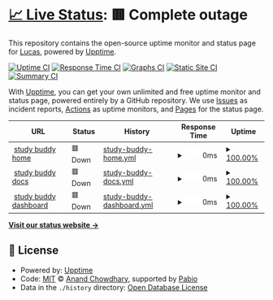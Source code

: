 # [📈 Live Status](https://offline.lucasmangroelal.nl): <!--live status--> **🟥 Complete outage**

This repository contains the open-source uptime monitor and status page for [Lucas](lucasmangroelal.nl), powered by [Upptime](https://github.com/upptime/upptime).

[![Uptime CI](https://github.com/lucasenlucas/study-buddy-status/workflows/Uptime%20CI/badge.svg)](https://github.com/lucasenlucas/study-buddy-status/actions?query=workflow%3A%22Uptime+CI%22)
[![Response Time CI](https://github.com/lucasenlucas/study-buddy-status/workflows/Response%20Time%20CI/badge.svg)](https://github.com/lucasenlucas/study-buddy-status/actions?query=workflow%3A%22Response+Time+CI%22)
[![Graphs CI](https://github.com/lucasenlucas/study-buddy-status/workflows/Graphs%20CI/badge.svg)](https://github.com/lucasenlucas/study-buddy-status/actions?query=workflow%3A%22Graphs+CI%22)
[![Static Site CI](https://github.com/lucasenlucas/study-buddy-status/workflows/Static%20Site%20CI/badge.svg)](https://github.com/lucasenlucas/study-buddy-status/actions?query=workflow%3A%22Static+Site+CI%22)
[![Summary CI](https://github.com/lucasenlucas/study-buddy-status/workflows/Summary%20CI/badge.svg)](https://github.com/lucasenlucas/study-buddy-status/actions?query=workflow%3A%22Summary+CI%22)

With [Upptime](https://upptime.js.org), you can get your own unlimited and free uptime monitor and status page, powered entirely by a GitHub repository. We use [Issues](https://github.com/lucasenlucas/study-buddy-status/issues) as incident reports, [Actions](https://github.com/lucasenlucas/study-buddy-status/actions) as uptime monitors, and [Pages](https://offline.lucasmangroelal.nl) for the status page.

<!--start: status pages-->
<!-- This summary is generated by Upptime (https://github.com/upptime/upptime) -->
<!-- Do not edit this manually, your changes will be overwritten -->
<!-- prettier-ignore -->
| URL | Status | History | Response Time | Uptime |
| --- | ------ | ------- | ------------- | ------ |
| <img alt="" src="https://icons.duckduckgo.com/ip3/offline.lucasmangroelal.nl.ico" height="13"> [study buddy home](https://offline.lucasmangroelal.nl) | 🟥 Down | [study-buddy-home.yml](https://github.com/lucasenlucas/study-buddy-status/commits/HEAD/history/study-buddy-home.yml) | <details><summary><img alt="Response time graph" src="./graphs/study-buddy-home/response-time-week.png" height="20"> 0ms</summary><br><a href="https://offline.lucasmangroelal.nl/history/study-buddy-home"><img alt="Response time 0" src="https://img.shields.io/endpoint?url=https%3A%2F%2Fraw.githubusercontent.com%2Flucasenlucas%2Fstudy-buddy-status%2FHEAD%2Fapi%2Fstudy-buddy-home%2Fresponse-time.json"></a><br><a href="https://offline.lucasmangroelal.nl/history/study-buddy-home"><img alt="24-hour response time 0" src="https://img.shields.io/endpoint?url=https%3A%2F%2Fraw.githubusercontent.com%2Flucasenlucas%2Fstudy-buddy-status%2FHEAD%2Fapi%2Fstudy-buddy-home%2Fresponse-time-day.json"></a><br><a href="https://offline.lucasmangroelal.nl/history/study-buddy-home"><img alt="7-day response time 0" src="https://img.shields.io/endpoint?url=https%3A%2F%2Fraw.githubusercontent.com%2Flucasenlucas%2Fstudy-buddy-status%2FHEAD%2Fapi%2Fstudy-buddy-home%2Fresponse-time-week.json"></a><br><a href="https://offline.lucasmangroelal.nl/history/study-buddy-home"><img alt="30-day response time 0" src="https://img.shields.io/endpoint?url=https%3A%2F%2Fraw.githubusercontent.com%2Flucasenlucas%2Fstudy-buddy-status%2FHEAD%2Fapi%2Fstudy-buddy-home%2Fresponse-time-month.json"></a><br><a href="https://offline.lucasmangroelal.nl/history/study-buddy-home"><img alt="1-year response time 0" src="https://img.shields.io/endpoint?url=https%3A%2F%2Fraw.githubusercontent.com%2Flucasenlucas%2Fstudy-buddy-status%2FHEAD%2Fapi%2Fstudy-buddy-home%2Fresponse-time-year.json"></a></details> | <details><summary><a href="https://offline.lucasmangroelal.nl/history/study-buddy-home">100.00%</a></summary><a href="https://offline.lucasmangroelal.nl/history/study-buddy-home"><img alt="All-time uptime 100.00%" src="https://img.shields.io/endpoint?url=https%3A%2F%2Fraw.githubusercontent.com%2Flucasenlucas%2Fstudy-buddy-status%2FHEAD%2Fapi%2Fstudy-buddy-home%2Fuptime.json"></a><br><a href="https://offline.lucasmangroelal.nl/history/study-buddy-home"><img alt="24-hour uptime 100.00%" src="https://img.shields.io/endpoint?url=https%3A%2F%2Fraw.githubusercontent.com%2Flucasenlucas%2Fstudy-buddy-status%2FHEAD%2Fapi%2Fstudy-buddy-home%2Fuptime-day.json"></a><br><a href="https://offline.lucasmangroelal.nl/history/study-buddy-home"><img alt="7-day uptime 100.00%" src="https://img.shields.io/endpoint?url=https%3A%2F%2Fraw.githubusercontent.com%2Flucasenlucas%2Fstudy-buddy-status%2FHEAD%2Fapi%2Fstudy-buddy-home%2Fuptime-week.json"></a><br><a href="https://offline.lucasmangroelal.nl/history/study-buddy-home"><img alt="30-day uptime 100.00%" src="https://img.shields.io/endpoint?url=https%3A%2F%2Fraw.githubusercontent.com%2Flucasenlucas%2Fstudy-buddy-status%2FHEAD%2Fapi%2Fstudy-buddy-home%2Fuptime-month.json"></a><br><a href="https://offline.lucasmangroelal.nl/history/study-buddy-home"><img alt="1-year uptime 100.00%" src="https://img.shields.io/endpoint?url=https%3A%2F%2Fraw.githubusercontent.com%2Flucasenlucas%2Fstudy-buddy-status%2FHEAD%2Fapi%2Fstudy-buddy-home%2Fuptime-year.json"></a></details>
| <img alt="" src="https://icons.duckduckgo.com/ip3/offline.lucasmangroelal.nl.ico" height="13"> [study buddy docs](https://offline.lucasmangroelal.nl) | 🟥 Down | [study-buddy-docs.yml](https://github.com/lucasenlucas/study-buddy-status/commits/HEAD/history/study-buddy-docs.yml) | <details><summary><img alt="Response time graph" src="./graphs/study-buddy-docs/response-time-week.png" height="20"> 0ms</summary><br><a href="https://offline.lucasmangroelal.nl/history/study-buddy-docs"><img alt="Response time 0" src="https://img.shields.io/endpoint?url=https%3A%2F%2Fraw.githubusercontent.com%2Flucasenlucas%2Fstudy-buddy-status%2FHEAD%2Fapi%2Fstudy-buddy-docs%2Fresponse-time.json"></a><br><a href="https://offline.lucasmangroelal.nl/history/study-buddy-docs"><img alt="24-hour response time 0" src="https://img.shields.io/endpoint?url=https%3A%2F%2Fraw.githubusercontent.com%2Flucasenlucas%2Fstudy-buddy-status%2FHEAD%2Fapi%2Fstudy-buddy-docs%2Fresponse-time-day.json"></a><br><a href="https://offline.lucasmangroelal.nl/history/study-buddy-docs"><img alt="7-day response time 0" src="https://img.shields.io/endpoint?url=https%3A%2F%2Fraw.githubusercontent.com%2Flucasenlucas%2Fstudy-buddy-status%2FHEAD%2Fapi%2Fstudy-buddy-docs%2Fresponse-time-week.json"></a><br><a href="https://offline.lucasmangroelal.nl/history/study-buddy-docs"><img alt="30-day response time 0" src="https://img.shields.io/endpoint?url=https%3A%2F%2Fraw.githubusercontent.com%2Flucasenlucas%2Fstudy-buddy-status%2FHEAD%2Fapi%2Fstudy-buddy-docs%2Fresponse-time-month.json"></a><br><a href="https://offline.lucasmangroelal.nl/history/study-buddy-docs"><img alt="1-year response time 0" src="https://img.shields.io/endpoint?url=https%3A%2F%2Fraw.githubusercontent.com%2Flucasenlucas%2Fstudy-buddy-status%2FHEAD%2Fapi%2Fstudy-buddy-docs%2Fresponse-time-year.json"></a></details> | <details><summary><a href="https://offline.lucasmangroelal.nl/history/study-buddy-docs">100.00%</a></summary><a href="https://offline.lucasmangroelal.nl/history/study-buddy-docs"><img alt="All-time uptime 100.00%" src="https://img.shields.io/endpoint?url=https%3A%2F%2Fraw.githubusercontent.com%2Flucasenlucas%2Fstudy-buddy-status%2FHEAD%2Fapi%2Fstudy-buddy-docs%2Fuptime.json"></a><br><a href="https://offline.lucasmangroelal.nl/history/study-buddy-docs"><img alt="24-hour uptime 100.00%" src="https://img.shields.io/endpoint?url=https%3A%2F%2Fraw.githubusercontent.com%2Flucasenlucas%2Fstudy-buddy-status%2FHEAD%2Fapi%2Fstudy-buddy-docs%2Fuptime-day.json"></a><br><a href="https://offline.lucasmangroelal.nl/history/study-buddy-docs"><img alt="7-day uptime 100.00%" src="https://img.shields.io/endpoint?url=https%3A%2F%2Fraw.githubusercontent.com%2Flucasenlucas%2Fstudy-buddy-status%2FHEAD%2Fapi%2Fstudy-buddy-docs%2Fuptime-week.json"></a><br><a href="https://offline.lucasmangroelal.nl/history/study-buddy-docs"><img alt="30-day uptime 100.00%" src="https://img.shields.io/endpoint?url=https%3A%2F%2Fraw.githubusercontent.com%2Flucasenlucas%2Fstudy-buddy-status%2FHEAD%2Fapi%2Fstudy-buddy-docs%2Fuptime-month.json"></a><br><a href="https://offline.lucasmangroelal.nl/history/study-buddy-docs"><img alt="1-year uptime 100.00%" src="https://img.shields.io/endpoint?url=https%3A%2F%2Fraw.githubusercontent.com%2Flucasenlucas%2Fstudy-buddy-status%2FHEAD%2Fapi%2Fstudy-buddy-docs%2Fuptime-year.json"></a></details>
| <img alt="" src="https://icons.duckduckgo.com/ip3/offline.lucasmangroelal.nl.ico" height="13"> [study buddy dashboard](https://offline.lucasmangroelal.nl) | 🟥 Down | [study-buddy-dashboard.yml](https://github.com/lucasenlucas/study-buddy-status/commits/HEAD/history/study-buddy-dashboard.yml) | <details><summary><img alt="Response time graph" src="./graphs/study-buddy-dashboard/response-time-week.png" height="20"> 0ms</summary><br><a href="https://offline.lucasmangroelal.nl/history/study-buddy-dashboard"><img alt="Response time 0" src="https://img.shields.io/endpoint?url=https%3A%2F%2Fraw.githubusercontent.com%2Flucasenlucas%2Fstudy-buddy-status%2FHEAD%2Fapi%2Fstudy-buddy-dashboard%2Fresponse-time.json"></a><br><a href="https://offline.lucasmangroelal.nl/history/study-buddy-dashboard"><img alt="24-hour response time 0" src="https://img.shields.io/endpoint?url=https%3A%2F%2Fraw.githubusercontent.com%2Flucasenlucas%2Fstudy-buddy-status%2FHEAD%2Fapi%2Fstudy-buddy-dashboard%2Fresponse-time-day.json"></a><br><a href="https://offline.lucasmangroelal.nl/history/study-buddy-dashboard"><img alt="7-day response time 0" src="https://img.shields.io/endpoint?url=https%3A%2F%2Fraw.githubusercontent.com%2Flucasenlucas%2Fstudy-buddy-status%2FHEAD%2Fapi%2Fstudy-buddy-dashboard%2Fresponse-time-week.json"></a><br><a href="https://offline.lucasmangroelal.nl/history/study-buddy-dashboard"><img alt="30-day response time 0" src="https://img.shields.io/endpoint?url=https%3A%2F%2Fraw.githubusercontent.com%2Flucasenlucas%2Fstudy-buddy-status%2FHEAD%2Fapi%2Fstudy-buddy-dashboard%2Fresponse-time-month.json"></a><br><a href="https://offline.lucasmangroelal.nl/history/study-buddy-dashboard"><img alt="1-year response time 0" src="https://img.shields.io/endpoint?url=https%3A%2F%2Fraw.githubusercontent.com%2Flucasenlucas%2Fstudy-buddy-status%2FHEAD%2Fapi%2Fstudy-buddy-dashboard%2Fresponse-time-year.json"></a></details> | <details><summary><a href="https://offline.lucasmangroelal.nl/history/study-buddy-dashboard">100.00%</a></summary><a href="https://offline.lucasmangroelal.nl/history/study-buddy-dashboard"><img alt="All-time uptime 100.00%" src="https://img.shields.io/endpoint?url=https%3A%2F%2Fraw.githubusercontent.com%2Flucasenlucas%2Fstudy-buddy-status%2FHEAD%2Fapi%2Fstudy-buddy-dashboard%2Fuptime.json"></a><br><a href="https://offline.lucasmangroelal.nl/history/study-buddy-dashboard"><img alt="24-hour uptime 100.00%" src="https://img.shields.io/endpoint?url=https%3A%2F%2Fraw.githubusercontent.com%2Flucasenlucas%2Fstudy-buddy-status%2FHEAD%2Fapi%2Fstudy-buddy-dashboard%2Fuptime-day.json"></a><br><a href="https://offline.lucasmangroelal.nl/history/study-buddy-dashboard"><img alt="7-day uptime 100.00%" src="https://img.shields.io/endpoint?url=https%3A%2F%2Fraw.githubusercontent.com%2Flucasenlucas%2Fstudy-buddy-status%2FHEAD%2Fapi%2Fstudy-buddy-dashboard%2Fuptime-week.json"></a><br><a href="https://offline.lucasmangroelal.nl/history/study-buddy-dashboard"><img alt="30-day uptime 100.00%" src="https://img.shields.io/endpoint?url=https%3A%2F%2Fraw.githubusercontent.com%2Flucasenlucas%2Fstudy-buddy-status%2FHEAD%2Fapi%2Fstudy-buddy-dashboard%2Fuptime-month.json"></a><br><a href="https://offline.lucasmangroelal.nl/history/study-buddy-dashboard"><img alt="1-year uptime 100.00%" src="https://img.shields.io/endpoint?url=https%3A%2F%2Fraw.githubusercontent.com%2Flucasenlucas%2Fstudy-buddy-status%2FHEAD%2Fapi%2Fstudy-buddy-dashboard%2Fuptime-year.json"></a></details>

<!--end: status pages-->

[**Visit our status website →**](https://offline.lucasmangroelal.nl)

## 📄 License

- Powered by: [Upptime](https://github.com/upptime/upptime)
- Code: [MIT](./LICENSE) © [Anand Chowdhary](https://anandchowdhary.com), supported by [Pabio](https://pabio.com)
- Data in the `./history` directory: [Open Database License](https://opendatacommons.org/licenses/odbl/1-0/)
